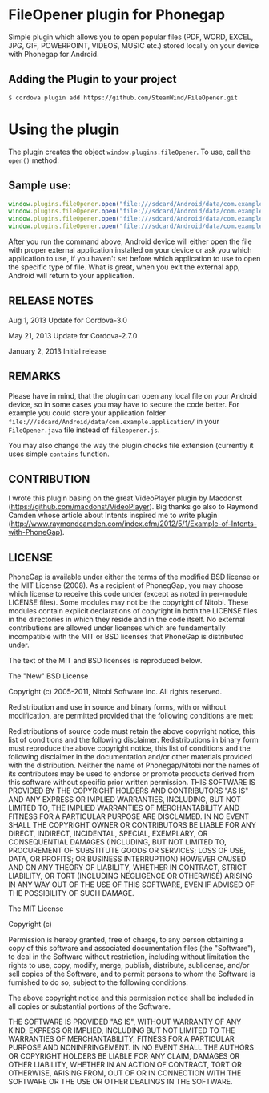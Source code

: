 FileOpener plugin for Phonegap
=============

Simple plugin which allows you to open popular files (PDF, WORD, EXCEL, JPG, GIF, POWERPOINT, VIDEOS, MUSIC etc.) stored locally on your device with Phonegap for Android.

Adding the Plugin to your project
-----------
    $ cordova plugin add https://github.com/SteamWind/FileOpener.git

Using the plugin
===========
The plugin creates the object  ``````window.plugins.fileOpener``````. To use, call the  ``````open()`````` method:

Sample use:
----------
```````javascript
window.plugins.fileOpener.open("file:///sdcard/Android/data/com.example.application/document.doc");
window.plugins.fileOpener.open("file:///sdcard/Android/data/com.example.application/manual.pdf");
window.plugins.fileOpener.open("file:///sdcard/Android/data/com.example.application/presentation.ppt");
window.plugins.fileOpener.open("file:///sdcard/Android/data/com.example.application/image.jpg");
```````

After you run the command above, Android device will either open the file with proper external application installed on your device or ask you which application to use, if you haven't set before which application to use to open the specific type of file. What is great, when you exit the external app, Android will return to your application.


RELEASE NOTES
-------------
Aug 1, 2013
Update for Cordova-3.0

May 21, 2013
Update for Cordova-2.7.0

January 2, 2013
Initial release

REMARKS
------------
Please have in mind, that the plugin can open any local file on your Android device, so in some cases you may have to secure the code better. For example you could store your application folder ``````file:///sdcard/Android/data/com.example.application/`````` in your ``````FileOpener.java`````` file instead of ``````fileopener.js``````. 

You may also change the way the plugin checks file extension (currently it uses simple ``````contains`````` function.

CONTRIBUTION
-------------
I wrote this plugin basing on the great VideoPlayer plugin by Macdonst (https://github.com/macdonst/VideoPlayer).
Big thanks go also to Raymond Camden whose article about Intents inspired me to write plugin (http://www.raymondcamden.com/index.cfm/2012/5/1/Example-of-Intents-with-PhoneGap). 


LICENSE
-------------
PhoneGap is available under either the terms of the modified BSD license or the MIT License (2008). As a recipient of PhonegGap, you may choose which license to receive this code under (except as noted in per-module LICENSE files). Some modules may not be the copyright of Nitobi. These modules contain explicit declarations of copyright in both the LICENSE files in the directories in which they reside and in the code itself. No external contributions are allowed under licenses which are fundamentally incompatible with the MIT or BSD licenses that PhoneGap is distributed under.

The text of the MIT and BSD licenses is reproduced below.

The "New" BSD License

Copyright (c) 2005-2011, Nitobi Software Inc. All rights reserved.

Redistribution and use in source and binary forms, with or without modification, are permitted provided that the following conditions are met:

Redistributions of source code must retain the above copyright notice, this list of conditions and the following disclaimer.
Redistributions in binary form must reproduce the above copyright notice, this list of conditions and the following disclaimer in the documentation and/or other materials provided with the distribution.
Neither the name of Phonegap/Nitobi nor the names of its contributors may be used to endorse or promote products derived from this software without specific prior written permission.
THIS SOFTWARE IS PROVIDED BY THE COPYRIGHT HOLDERS AND CONTRIBUTORS "AS IS" AND ANY EXPRESS OR IMPLIED WARRANTIES, INCLUDING, BUT NOT LIMITED TO, THE IMPLIED WARRANTIES OF MERCHANTABILITY AND FITNESS FOR A PARTICULAR PURPOSE ARE DISCLAIMED. IN NO EVENT SHALL THE COPYRIGHT OWNER OR CONTRIBUTORS BE LIABLE FOR ANY DIRECT, INDIRECT, INCIDENTAL, SPECIAL, EXEMPLARY, OR CONSEQUENTIAL DAMAGES (INCLUDING, BUT NOT LIMITED TO, PROCUREMENT OF SUBSTITUTE GOODS OR SERVICES; LOSS OF USE, DATA, OR PROFITS; OR BUSINESS INTERRUPTION) HOWEVER CAUSED AND ON ANY THEORY OF LIABILITY, WHETHER IN CONTRACT, STRICT LIABILITY, OR TORT (INCLUDING NEGLIGENCE OR OTHERWISE) ARISING IN ANY WAY OUT OF THE USE OF THIS SOFTWARE, EVEN IF ADVISED OF THE POSSIBILITY OF SUCH DAMAGE.

The MIT License

Copyright (c)

Permission is hereby granted, free of charge, to any person obtaining a copy of this software and associated documentation files (the "Software"), to deal in the Software without restriction, including without limitation the rights to use, copy, modify, merge, publish, distribute, sublicense, and/or sell copies of the Software, and to permit persons to whom the Software is furnished to do so, subject to the following conditions:

The above copyright notice and this permission notice shall be included in all copies or substantial portions of the Software.

THE SOFTWARE IS PROVIDED "AS IS", WITHOUT WARRANTY OF ANY KIND, EXPRESS OR IMPLIED, INCLUDING BUT NOT LIMITED TO THE WARRANTIES OF MERCHANTABILITY, FITNESS FOR A PARTICULAR PURPOSE AND NONINFRINGEMENT. IN NO EVENT SHALL THE AUTHORS OR COPYRIGHT HOLDERS BE LIABLE FOR ANY CLAIM, DAMAGES OR OTHER LIABILITY, WHETHER IN AN ACTION OF CONTRACT, TORT OR OTHERWISE, ARISING FROM, OUT OF OR IN CONNECTION WITH THE SOFTWARE OR THE USE OR OTHER DEALINGS IN THE SOFTWARE.

